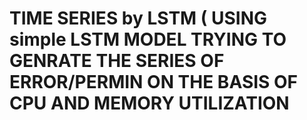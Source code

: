 # TIME SERIES by LSTM ( USING simple LSTM MODEL TRYING TO GENRATE THE SERIES OF ERROR/PERMIN ON THE BASIS OF CPU AND MEMORY UTILIZATION